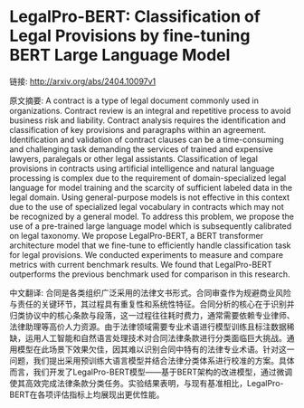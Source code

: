 # LegalPro-BERT: Classification of Legal Provisions by fine-tuning BERT Large Language Model

链接: http://arxiv.org/abs/2404.10097v1

原文摘要:
A contract is a type of legal document commonly used in organizations.
Contract review is an integral and repetitive process to avoid business risk
and liability. Contract analysis requires the identification and classification
of key provisions and paragraphs within an agreement. Identification and
validation of contract clauses can be a time-consuming and challenging task
demanding the services of trained and expensive lawyers, paralegals or other
legal assistants. Classification of legal provisions in contracts using
artificial intelligence and natural language processing is complex due to the
requirement of domain-specialized legal language for model training and the
scarcity of sufficient labeled data in the legal domain. Using general-purpose
models is not effective in this context due to the use of specialized legal
vocabulary in contracts which may not be recognized by a general model. To
address this problem, we propose the use of a pre-trained large language model
which is subsequently calibrated on legal taxonomy. We propose LegalPro-BERT, a
BERT transformer architecture model that we fine-tune to efficiently handle
classification task for legal provisions. We conducted experiments to measure
and compare metrics with current benchmark results. We found that LegalPro-BERT
outperforms the previous benchmark used for comparison in this research.

中文翻译:
合同是各类组织广泛采用的法律文书形式。合同审查作为规避商业风险与责任的关键环节，其过程具有重复性和系统性特征。合同分析的核心在于识别并归类协议中的核心条款与段落，这一过程往往耗时费力，通常需要依赖专业律师、法律助理等高价人力资源。由于法律领域需要专业术语进行模型训练且标注数据稀缺，运用人工智能和自然语言处理技术对合同法律条款进行分类面临巨大挑战。通用模型在此场景下效果欠佳，因其难以识别合同中特有的法律专业术语。针对这一问题，我们提出采用预训练大语言模型并结合法律分类体系进行校准的方案。具体而言，我们开发了LegalPro-BERT模型——基于BERT架构的改进模型，通过微调使其高效完成法律条款分类任务。实验结果表明，与现有基准相比，LegalPro-BERT在各项评估指标上均展现出更优性能。
